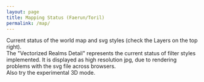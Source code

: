 ```yaml
---
layout: page
title: Mapping Status (Faerun/Toril)
permalink: /map/
---
```

<script type="module" crossorigin src="{{ site.baseurl }}/assets/index-CHNfyuQL.js"></script>
<link rel="stylesheet" crossorigin href="{{ site.baseurl }}/assets/index-BGTASZuh.css">
<script src="https://cdn.jsdelivr.net/npm/cesium@1.117.0/Build/Cesium/Cesium.js"></script>

Current status of the world map and svg styles (check the Layers on the top right).<br>
The "Vectorized Realms Detail" represents the current status of filter styles implemented. It is displayed as high resolution jpg, due to rendering problems with the svg file across browsers.
<br>Also try the experimental 3D mode.

<div id="map"></div>
<div id="mappad" style="height:800px"></div>